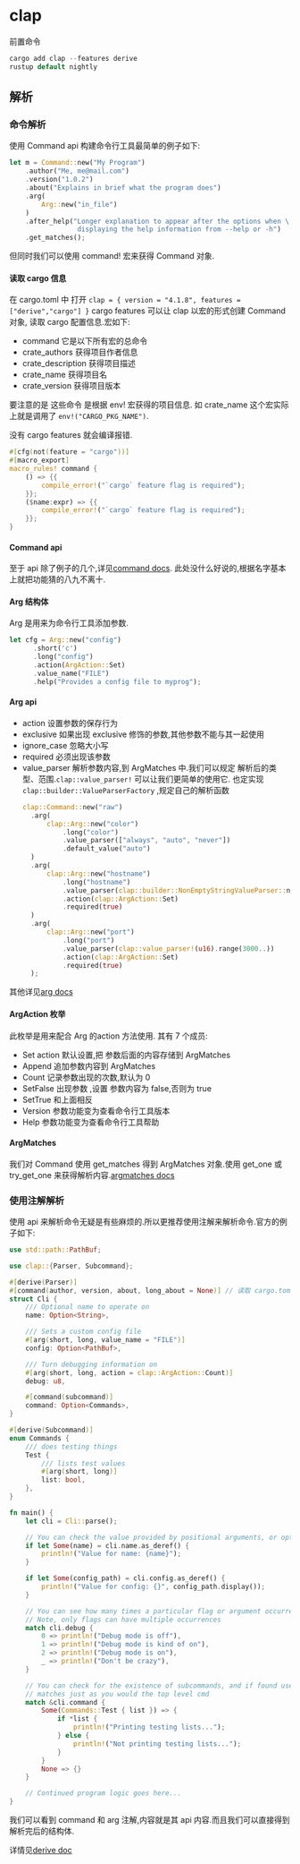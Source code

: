 # clap

前置命令

```rust
cargo add clap --features derive
rustup default nightly
```

## 解析

### 命令解析

使用 Command api 构建命令行工具最简单的例子如下:

```rust
let m = Command::new("My Program")
    .author("Me, me@mail.com")
    .version("1.0.2")
    .about("Explains in brief what the program does")
    .arg(
        Arg::new("in_file")
    )
    .after_help("Longer explanation to appear after the options when \
                 displaying the help information from --help or -h")
    .get_matches();
```

但同时我们可以使用 command! 宏来获得 Command 对象.

#### 读取 cargo 信息

在 cargo.toml 中 打开 `clap = { version = "4.1.8", features = ["derive","cargo"] }` cargo features 可以让 clap 以宏的形式创建 Command 对象, 读取 cargo 配置信息.宏如下:

- command 
  它是以下所有宏的总命令
- crate_authors
  获得项目作者信息
- crate_description
  获得项目描述
- crate_name
  获得项目名
- crate_version
  获得项目版本

要注意的是 这些命令 是根据 env! 宏获得的项目信息. 如 crate_name 这个宏实际上就是调用了 `env!("CARGO_PKG_NAME")`.

没有 cargo features 就会编译报错.

```rust
#[cfg(not(feature = "cargo"))]
#[macro_export]
macro_rules! command {
    () => {{
        compile_error!("`cargo` feature flag is required");
    }};
    ($name:expr) => {{
        compile_error!("`cargo` feature flag is required");
    }};
}
```

#### Command api

至于 api 除了例子的几个,详见[command docs](https://docs.rs/clap/4.1.8/clap/struct.Command.html). 此处没什么好说的,根据名字基本上就把功能猜的八九不离十.

#### Arg 结构体

Arg 是用来为命令行工具添加参数.

```rust
let cfg = Arg::new("config")
      .short('c')
      .long("config")
      .action(ArgAction::Set)
      .value_name("FILE")
      .help("Provides a config file to myprog");
```

#### Arg api

- action 
  设置参数的保存行为
- exclusive
  如果出现 exclusive 修饰的参数,其他参数不能与其一起使用
- ignore_case
  忽略大小写
- required 
  必须出现该参数
- value_parser
  解析参数内容,到 ArgMatches 中.我们可以规定 解析后的类型、范围.`clap::value_parser!` 可以让我们更简单的使用它.
  也定实现 `clap::builder::ValueParserFactory` ,规定自己的解析函数
  ```rust
  clap::Command::new("raw")
    .arg(
        clap::Arg::new("color")
            .long("color")
            .value_parser(["always", "auto", "never"])
            .default_value("auto")
    )
    .arg(
        clap::Arg::new("hostname")
            .long("hostname")
            .value_parser(clap::builder::NonEmptyStringValueParser::new())
            .action(clap::ArgAction::Set)
            .required(true)
    )
    .arg(
        clap::Arg::new("port")
            .long("port")
            .value_parser(clap::value_parser!(u16).range(3000..))
            .action(clap::ArgAction::Set)
            .required(true)
    );
  ```


其他详见[arg docs](https://docs.rs/clap/4.1.8/clap/builder/struct.Arg.html)

#### ArgAction 枚举

此枚举是用来配合 Arg 的action 方法使用. 其有 7 个成员:

- Set
  action 默认设置,把 参数后面的内容存储到 ArgMatches
- Append
  追加参数内容到 ArgMatches
- Count 
  记录参数出现的次数,默认为 0
- SetFalse
  出现参数 ,设置 参数内容为 false,否则为 true
- SetTrue
  和上面相反
- Version
  参数功能变为查看命令行工具版本
- Help
  参数功能变为查看命令行工具帮助

#### ArgMatches

我们对 Command 使用 get_matches 得到 ArgMatches 对象.使用 get_one 或 try_get_one 来获得解析内容.[argmatches docs](https://docs.rs/clap/4.1.8/clap/struct.ArgMatches.html)

### 使用注解解析

使用 api 来解析命令无疑是有些麻烦的.所以更推荐使用注解来解析命令.官方的例子如下:

```rust
use std::path::PathBuf;

use clap::{Parser, Subcommand};

#[derive(Parser)]
#[command(author, version, about, long_about = None)] // 读取 cargo.toml
struct Cli {
    /// Optional name to operate on
    name: Option<String>,

    /// Sets a custom config file
    #[arg(short, long, value_name = "FILE")]
    config: Option<PathBuf>,

    /// Turn debugging information on
    #[arg(short, long, action = clap::ArgAction::Count)]
    debug: u8,

    #[command(subcommand)]
    command: Option<Commands>,
}

#[derive(Subcommand)]
enum Commands {
    /// does testing things
    Test {
        /// lists test values
        #[arg(short, long)]
        list: bool,
    },
}

fn main() {
    let cli = Cli::parse();

    // You can check the value provided by positional arguments, or option arguments
    if let Some(name) = cli.name.as_deref() {
        println!("Value for name: {name}");
    }

    if let Some(config_path) = cli.config.as_deref() {
        println!("Value for config: {}", config_path.display());
    }

    // You can see how many times a particular flag or argument occurred
    // Note, only flags can have multiple occurrences
    match cli.debug {
        0 => println!("Debug mode is off"),
        1 => println!("Debug mode is kind of on"),
        2 => println!("Debug mode is on"),
        _ => println!("Don't be crazy"),
    }

    // You can check for the existence of subcommands, and if found use their
    // matches just as you would the top level cmd
    match &cli.command {
        Some(Commands::Test { list }) => {
            if *list {
                println!("Printing testing lists...");
            } else {
                println!("Not printing testing lists...");
            }
        }
        None => {}
    }

    // Continued program logic goes here...
}
```

我们可以看到 command 和 arg 注解,内容就是其 api 内容.而且我们可以直接得到解析完后的结构体.

详情见[derive doc](https://docs.rs/clap/4.1.8/clap/_derive/_tutorial/index.html)
